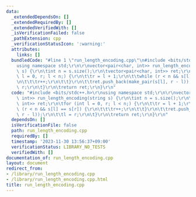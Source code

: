 ```yaml
---
data:
  _extendedDependsOn: []
  _extendedRequiredBy: []
  _extendedVerifiedWith: []
  _isVerificationFailed: false
  _pathExtension: cpp
  _verificationStatusIcon: ':warning:'
  attributes:
    links: []
  bundledCode: "#line 1 \"run_length_encoding.cpp\"\n#include <bits/stdc++.h>\r\n\
    using namespace std;\r\n\r\nvector<pair<char, int>> run_length_encoding(string\
    \ s) {\r\n\tint n = s.size();\r\n\tvector<pair<char, int>> ret;\r\n\tfor (int\
    \ l = 0, r; l < n;) {\r\n\t\tr = l + 1;\r\n\t\twhile (r < n && s[l] == s[r]) {\r\
    \n\t\t\tr++;\r\n\t\t}\r\n\t\tret.push_back(make_pair(s[l], r - l));\r\n\t\tl =\
    \ r;\r\n\t}\r\n\treturn ret;\r\n}\r\n"
  code: "#include <bits/stdc++.h>\r\nusing namespace std;\r\n\r\nvector<pair<char,\
    \ int>> run_length_encoding(string s) {\r\n\tint n = s.size();\r\n\tvector<pair<char,\
    \ int>> ret;\r\n\tfor (int l = 0, r; l < n;) {\r\n\t\tr = l + 1;\r\n\t\twhile\
    \ (r < n && s[l] == s[r]) {\r\n\t\t\tr++;\r\n\t\t}\r\n\t\tret.push_back(make_pair(s[l],\
    \ r - l));\r\n\t\tl = r;\r\n\t}\r\n\treturn ret;\r\n}\r\n"
  dependsOn: []
  isVerificationFile: false
  path: run_length_encoding.cpp
  requiredBy: []
  timestamp: '2023-11-30 13:56:37+09:00'
  verificationStatus: LIBRARY_NO_TESTS
  verifiedWith: []
documentation_of: run_length_encoding.cpp
layout: document
redirect_from:
- /library/run_length_encoding.cpp
- /library/run_length_encoding.cpp.html
title: run_length_encoding.cpp
---
```

